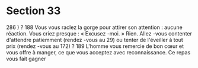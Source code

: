 # Section 33

286 ) ?
188
Vous vous raclez la gorge pour attirer son attention : aucune
réaction. Vous criez presque : « Excusez -moi. » Rien. Allez -vous
contenter d'attendre patiemment (rendez -vous au 29) ou tenter
de l'éveiller à  tout prix (rendez -vous au 172) ?
189
L'homme vous remercie de bon cœur et vous offre à manger, ce
que vous acceptez avec reconnaissance. Ce repas vous fait gagner